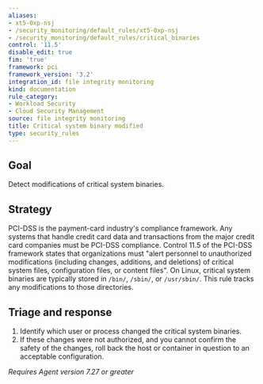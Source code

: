```yaml
---
aliases:
- xt5-0xp-nsj
- /security_monitoring/default_rules/xt5-0xp-nsj
- /security_monitoring/default_rules/critical_binaries
control: '11.5'
disable_edit: true
fim: 'true'
framework: pci
framework_version: '3.2'
integration_id: file integrity monitoring
kind: documentation
rule_category:
- Workload Security
- Cloud Security Management
source: file integrity monitoring
title: Critical system binary modified
type: security_rules
---
```


## Goal
Detect modifications of critical system binaries.

## Strategy
PCI-DSS is the payment-card industry's compliance framework. Any systems that handle credit card data and transactions from the major credit card companies must be PCI-DSS compliance. Control 11.5 of the PCI-DSS framework states that organizations must "alert personnel to unauthorized modifications (including changes, additions, and deletions) of critical system files, configuration files, or content files". On Linux, critical system binaries are typically stored in `/bin/`, `/sbin/`, or `/usr/sbin/`. This rule tracks any modifications to those directories.

## Triage and response
1. Identify which user or process changed the critical system binaries.
2. If these changes were not authorized, and you cannot confirm the safety of the changes, roll back the host or container in question to an acceptable configuration.

*Requires Agent version 7.27 or greater*
